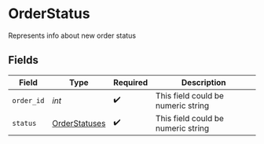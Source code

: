 # OrderStatus

Represents info about new order status


## Fields

| Field                                                 | Type                                                  | Required                                              | Description                                           |
| ----------------------------------------------------- | ----------------------------------------------------- | ----------------------------------------------------- | ----------------------------------------------------- |
| `order_id`                                            | *int*                                                 | :heavy_check_mark:                                    | This field could be numeric string                    |
| `status`                                              | [OrderStatuses](../../models/shared/orderstatuses.md) | :heavy_check_mark:                                    | This field could be numeric string                    |